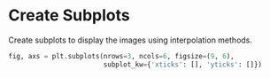 # Create Subplots

Create subplots to display the images using interpolation methods.

```python
fig, axs = plt.subplots(nrows=3, ncols=6, figsize=(9, 6),
                        subplot_kw={'xticks': [], 'yticks': []})
```
